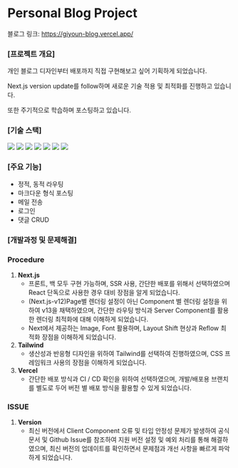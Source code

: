 
# Personal Blog Project 

블로그 링크: https://giyoun-blog.vercel.app/

### [프로젝트 개요]

개인 블로그 디자인부터 배포까지 직접 구현해보고 싶어 기획하게 되었습니다.

Next.js version update를 follow하며 새로운 기술 적용 및 최적화를 진행하고 있습니다.

또한 주기적으로 학습하며 포스팅하고 있습니다.

### [기술 스택]

<div align="left">
    <img src="https://img.shields.io/badge/TypeScript-3178C6?style=flat&logo=TypeScript&logoColor=white" />
    <img src="https://img.shields.io/badge/React-61DAFB?style=flat&logo=React&logoColor=white" />
    <img src="https://img.shields.io/badge/Next-000000?style=flat&logo=Next.js&logoColor=white" />
    <img src="https://img.shields.io/badge/NextAuth-F58320?style=flat&logo=Next.js&logoColor=white" />
    <img src="https://img.shields.io/badge/Tailwind-06B6D4?style=flat&logo=TailwindCSS&logoColor=white" />
    <img src="https://img.shields.io/badge/Supabase-3FCF8E?style=flat&logo=Supabase&logoColor=black" />
    <img src="https://img.shields.io/badge/Vercel-000000?style=flat&logo=Vercel&logoColor=white" />
</div>

### [주요 기능]

- 정적, 동적 라우팅
- 마크다운 형식 포스팅
- 메일 전송
- 로그인
- 댓글 CRUD
  
### [개발과정 및 문제해결]

### **Procedure**

1. **Next.js** 
    - 프론트, 백 모두 구현 가능하며, SSR 사용, 간단한 배포를 위해서 선택하였으며 React 단독으로 사용한 경우 대비 장점을 알게 되었습니다.
    - (Next.js-v12)Page별 렌더링 설정이 아닌 Component 별 렌더링 설정을 위하여 v13을 채택하였으며, 간단한 라우팅 방식과 Server Component를 활용한 렌더링 최적화에 대해 이해하게 되었습니다.
    - Next에서 제공하는 Image, Font 활용하며, Layout Shift 현상과 Reflow 최적화 장점을 이해하게 되었습니다.
2. **Tailwind**
    - 생산성과 반응형 디자인을 위하여 Tailwind를 선택하여 진행하였으며, CSS 프레임워크 사용의 장점을 이해하게 되었습니다.
3. **Vercel**
    - 간단한 배포 방식과 CI / CD 확인을 위하여 선택하였으며, 개발/배포용 브랜치를 별도로 두어 버전 별 배포 방식을 활용할 수 있게 되었습니다.

### **ISSUE**

1. **Version** 
    - 최신 버전에서 Client Component 오류 및 타입 안정성 문제가 발생하여 공식문서 및 Github Issue를 참조하여 지원 버전 설정 및 예외 처리를 통해 해결하였으며, 최신 버전의 업데이트를 확인하면서 문제점과 개선 사항을 빠르게 파악하게 되었습니다.
